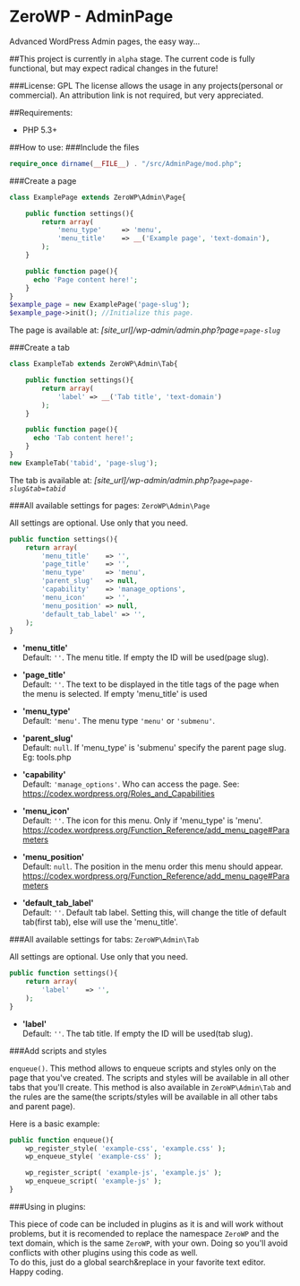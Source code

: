 # ZeroWP - AdminPage
Advanced  WordPress Admin pages, the easy way...

##This project is currently in `alpha` stage. The current code is fully functional, but may expect radical changes in the future!

###License: GPL
The license allows the usage in any projects(personal or commercial). An attribution link is not required, but very appreciated.

##Requirements:

 * PHP 5.3+
 
##How to use:
###Include the files
```php
require_once dirname(__FILE__) . "/src/AdminPage/mod.php";
```

###Create a page
```php
class ExamplePage extends ZeroWP\Admin\Page{

	public function settings(){
		return array(
			'menu_type'     => 'menu',
			'menu_title'    => __('Example page', 'text-domain'),
		);
	}

	public function page(){
	  echo 'Page content here!';
	}
}
$example_page = new ExamplePage('page-slug');
$example_page->init(); //Initialize this page.
```

The page is available at: *[site_url]/wp-admin/admin.php?page=`page-slug`*

###Create a tab
```php
class ExampleTab extends ZeroWP\Admin\Tab{

	public function settings(){
		return array(
			'label' => __('Tab title', 'text-domain')
		);
	}

	public function page(){
	  echo 'Tab content here!';
	}
}
new ExampleTab('tabid', 'page-slug');
```

The tab is available at: *[site_url]/wp-admin/admin.php?`page=page-slug&tab=tabid`*

###All available settings for pages: `ZeroWP\Admin\Page`

All settings are optional. Use only that you need.

```php
public function settings(){
	return array(
		'menu_title'    => '',
		'page_title'    => '',
		'menu_type'     => 'menu',
		'parent_slug'   => null,
		'capability'    => 'manage_options',
		'menu_icon'     => '',
		'menu_position' => null,
		'default_tab_label' => '',
	);
}
```

* **'menu_title'**<br />
	Default: `''`.  The menu title. If empty the ID will be used(page slug).

* **'page_title'**<br />
	Default: `''`. The text to be displayed in the title tags of the page when the menu is selected. If empty 'menu_title' is used 

* **'menu_type'**<br />
	Default: `'menu'`. The menu type `'menu'` or `'submenu'`. 

* **'parent_slug'**<br />
	Default: `null`.  If 'menu_type' is 'submenu' specify the parent page slug. Eg: tools.php

* **'capability'**<br />
	Default: `'manage_options'`.  Who can access the page. See: https://codex.wordpress.org/Roles_and_Capabilities

* **'menu_icon'**<br />
	Default: `''`. The icon for this menu. Only if 'menu_type' is 'menu'. https://codex.wordpress.org/Function_Reference/add_menu_page#Parameters

* **'menu_position'**<br />
	Default: `null`. The position in the menu order this menu should appear. https://codex.wordpress.org/Function_Reference/add_menu_page#Parameters

* **'default_tab_label'**<br />
	Default: `''`.  Default tab label. Setting this, will change the title of default tab(first tab), else will use the 'menu_title'.

###All available settings for tabs: `ZeroWP\Admin\Tab`

All settings are optional. Use only that you need.

```php
public function settings(){
	return array(
		'label'    => '',
	);
}
```

* **'label'**<br>
	Default: `''`. The tab title. If empty the ID will be used(tab slug).

###Add scripts and styles

`enqueue()`. This method allows to enqueue scripts and styles only on the page that you've created. The scripts and styles will be available in all other tabs that you'll create. This method is also available in `ZeroWP\Admin\Tab` and the rules are the same(the scripts/styles will be available in all other tabs and parent page).

Here is a basic example:
```php
public function enqueue(){
	wp_register_style( 'example-css', 'example.css' );
	wp_enqueue_style( 'example-css' );

	wp_register_script( 'example-js', 'example.js' );
	wp_enqueue_script( 'example-js' );
}
```

###Using in plugins:

This piece of code can be included in plugins as it is and will work without problems, but it is recomended to replace the namespace `ZeroWP` and the text domain, which is the same `ZeroWP`, with your own. Doing so you'll avoid conflicts with other plugins using this code as well.<br>
To do this, just do a global search&replace in your favorite text editor.<br>
Happy coding.